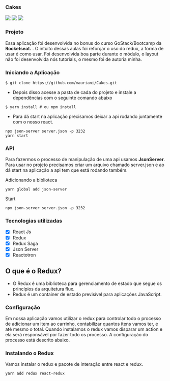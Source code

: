 ### Cakes

<img src="https://user-images.githubusercontent.com/32397288/108389041-041b8680-71ee-11eb-8f5a-706691753d04.png" >
<img src="https://user-images.githubusercontent.com/32397288/108389397-62e10000-71ee-11eb-9cda-078814550150.png" >
<img src="https://user-images.githubusercontent.com/32397288/108389818-cbc87800-71ee-11eb-8cb8-11ae328bd643.png" >

### Projeto

Essa aplicação foi desenvolvida no bonus do curso GoStack/Bootcamp da **Rocketseat.** . O intuito dessas aulas foi reforçar o uso do redux, a forma de usar é como usar. Foi desenvolvida boa parte durante o módulo, o layout não foi desenvolvida nós tutoriais, o mesmo foi de autoria minha.

### Iniciando a Aplicação

```
$ git clone https://github.com/mauriani/Cakes.git
```

- Depois disso acesse a pasta de cada do projeto e instale a dependências com o seguinte comando abaixo

```
$ yarn install # ou npm install
```

- Para dá start na aplicação precisamos deixar a api rodando juntamente com o nosso react.

```
npx json-server server.json -p 3232
yarn start
```

### API

Para fazermos o processo de manipulação de uma api usamos **JsonServer**. Para usar no projeto precisamos criar um arquivo chamado server.json e ao dá start na aplicação a api tem que está rodando também.

Adicionando a biblioteca

```
yarn global add json-server

```

Start

```
npx json-server server.json -p 3232

```

### Tecnologias utilizadas

- [x]  React Js
- [x]  Redux
- [x]  Redux Saga
- [x]  Json Server
- [x]  Reactotron

## O que é o Redux?

- O Redux é uma biblioteca para gerenciamento de estado que segue os princípios da arquitetura flux.
- Redux é um container de estado previsível para aplicações JavaScript.

### **Configuração**

Em nossa aplicação vamos utilizar o redux para controlar todo o processo de adicionar um item ao carrinho, contabilizar quantos itens vamos ter, e até mesmo o total. Quando instalamos o redux vamos disparar um action e ela será responsável por fazer todo os processo. A configuração do processo está descrito abaixo.

### Instalando o Redux

Vamos instalar o redux e pacote de interação entre react e redux.

```
yarn add redux react-redux

```
